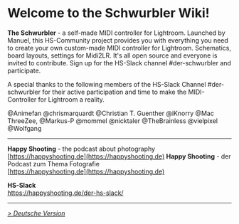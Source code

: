 # Welcome to the Schwurbler Wiki!


**The Schwurbler** - a self-made MIDI controller for Lightroom. Launched by Manuel, this HS-Community project provides you with everything you need to create your own custom-made MIDI controller for Lightroom. Schematics, board layouts, settings for Midi2LR. It's all open source and everyone is invited to contribute. Sign up for the HS-Slack channel #der-schwurbler and participate. 

A special thanks to the following members of the HS-Slack Channel #der-schwurbler for their active participation and time to make the MIDI-Controller for Lightroom a reality.

@Animefan
@chrismarquardt
@Christian T. Guenther
@iKnorry
@Mac ThreeZee,
@Markus-P
@mommel
@nicktaler
@TheBrainless
@vielpixel
@Wolfgang



***

**Happy Shooting** - the podcast about photography   
[https://happyshooting.de](https://happyshooting.de)
**Happy Shooting** - der Podcast zum Thema Fotografie   
[https://happyshooting.de](https://happyshooting.de)

**HS-Slack**   
https://happyshooting.de/der-hs-slack/


***
_[ > Deutsche Version](home.de.md)_
